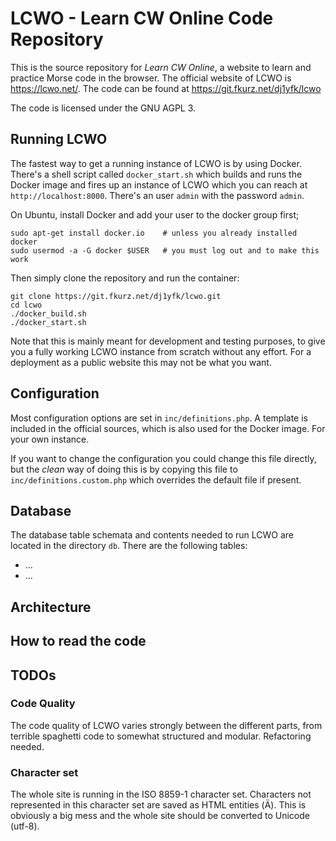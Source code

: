 # LCWO - Learn CW Online Code Repository

This is the source repository for *Learn CW Online*, a website to learn and
practice Morse code in the browser. The official website of LCWO is
https://lcwo.net/. The code can be found at
https://git.fkurz.net/dj1yfk/lcwo

The code is licensed under the GNU AGPL 3. 

## Running LCWO

The fastest way to get a running instance of LCWO is by using Docker.
There's a shell script called `docker_start.sh` which builds
and runs the Docker image and fires up an instance of LCWO which you can reach
at `http://localhost:8000`. There's an user `admin` with the password `admin`.

On Ubuntu, install Docker and add your user to the docker group first;
```
sudo apt-get install docker.io    # unless you already installed docker
sudo usermod -a -G docker $USER   # you must log out and to make this work
```

Then simply clone the repository and run the container:
```
git clone https://git.fkurz.net/dj1yfk/lcwo.git
cd lcwo
./docker_build.sh
./docker_start.sh
```

Note that this is mainly meant for development and testing purposes, to give
you a fully working LCWO instance from scratch without any effort. For a
deployment as a public website this may not be what you want.

## Configuration

Most configuration options are set in `inc/definitions.php`. A template is
included in the official sources, which is also used for the Docker image. For
your own instance.

If you want to change the configuration you could change this file directly,
but the *clean* way of doing this is by copying this file to
`inc/definitions.custom.php` which overrides the default file if present.

## Database

The database table schemata and contents needed to run LCWO are located in the
directory `db`. There are the following tables:

* ...
* ...

## Architecture

## How to read the code

## TODOs

### Code Quality

The code quality of LCWO varies strongly between the different parts, from
terrible spaghetti code to somewhat structured and modular. Refactoring needed.

### Character set

The whole site is running in the ISO 8859-1 character set. Characters not
represented in this character set are saved as HTML entities (&#1234;). This is
obviously a big mess and the whole site should be converted to Unicode (utf-8).

